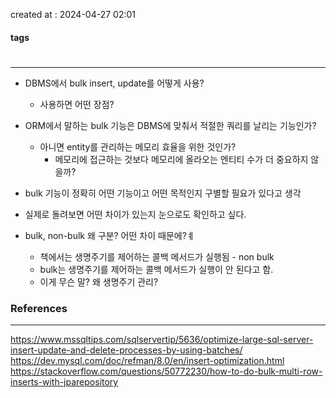 created at : 2024-04-27 02:01

#### tags

#

--- 

- DBMS에서 bulk insert, update를 어떻게 사용?
	- 사용하면 어떤 장점?
- ORM에서 말하는 bulk 기능은 DBMS에 맞춰서 적절한 쿼리를 날리는 기능인가?
	- 아니면 entity를 관리하는 메모리 효율을 위한 것인가?
		- 메모리에 접근하는 것보다 메모리에 올라오는 엔티티 수가 더 중요하지 않을까?
- bulk 기능이 정확히 어떤 기능이고 어떤 목적인지 구별할 필요가 있다고 생각
- 실제로 돌려보면 어떤 차이가 있는지 눈으로도 확인하고 싶다.

- bulk, non-bulk 왜 구분? 어떤 차이 때문에?ㅖ
	- 책에서는 생명주기를 제어하는 콜백 메서드가 실행됨 - non bulk
	- bulk는 생명주기를 제어하는 콜백 메서드가 실행이 안 된다고 함.
	- 이게 무슨 말? 왜 생명주기 관리?

### References
---
[]()
https://www.mssqltips.com/sqlservertip/5636/optimize-large-sql-server-insert-update-and-delete-processes-by-using-batches/
https://dev.mysql.com/doc/refman/8.0/en/insert-optimization.html
https://stackoverflow.com/questions/50772230/how-to-do-bulk-multi-row-inserts-with-jparepository

